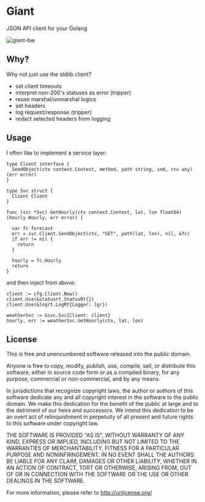 
# Giant

JSON API client for your Golang

![giant-bw](https://github.com/clarktrimble/giant/assets/5055161/b8cdd603-1d7f-47f4-957f-994aa1648050)

## Why?

Why not just use the stdlib client?

 - set client timeouts
 - interpret non-200's statuses as error (tripper)
 - reuse marshal/unmarshal logics
 - set headers
 - log request/response (tripper)
 - redact selected headers from logging

## Usage

I often like to implement a service layer:

    type Client interface {
      SendObject(ctx context.Context, method, path string, snd, rcv any) (err error)
    }

    type Svc struct {
      Client Client
    }

    func (svc *Svc) GetHourly(ctx context.Context, lat, lon float64) (hourly Hourly, err error) {

      var fc forecast
      err = svc.Client.SendObject(ctx, "GET", path(lat, lon), nil, &fc)
      if err != nil {
        return
      }

      hourly = fc.Hourly
      return
    }

and then inject from above:

    client := cfg.Client.New()
    client.Use(&statusrt.StatusRt{})
    client.Use(&logrt.LogRt{Logger: lgr})

    weatherSvc := &svc.Svc{Client: client}
    hourly, err := weatherSvc.GetHourly(ctx, lat, lon)

## License

This is free and unencumbered software released into the public domain.

Anyone is free to copy, modify, publish, use, compile, sell, or
distribute this software, either in source code form or as a compiled
binary, for any purpose, commercial or non-commercial, and by any
means.

In jurisdictions that recognize copyright laws, the author or authors
of this software dedicate any and all copyright interest in the
software to the public domain. We make this dedication for the benefit
of the public at large and to the detriment of our heirs and
successors. We intend this dedication to be an overt act of
relinquishment in perpetuity of all present and future rights to this
software under copyright law.

THE SOFTWARE IS PROVIDED "AS IS", WITHOUT WARRANTY OF ANY KIND,
EXPRESS OR IMPLIED, INCLUDING BUT NOT LIMITED TO THE WARRANTIES OF
MERCHANTABILITY, FITNESS FOR A PARTICULAR PURPOSE AND NONINFRINGEMENT.
IN NO EVENT SHALL THE AUTHORS BE LIABLE FOR ANY CLAIM, DAMAGES OR
OTHER LIABILITY, WHETHER IN AN ACTION OF CONTRACT, TORT OR OTHERWISE,
ARISING FROM, OUT OF OR IN CONNECTION WITH THE SOFTWARE OR THE USE OR
OTHER DEALINGS IN THE SOFTWARE.

For more information, please refer to <http://unlicense.org/>
